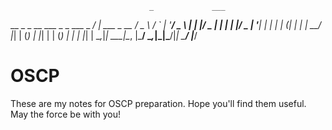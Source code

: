 
                                   _             ___  
   __ _ _ __ ___ _   _  ___  _   _/ | ___  _ __ / _ \ 
  / _` | '__/ _ \ | | |/ _ \| | | | |/ _ \| '__| | | |
 | (_| | | |  __/ |_| | (_) | |_| | | (_) | |  | |_| |
  \__,_|_|  \___|\__, |\___/ \__,_|_|\___/|_|   \___/ 
                 |___/                                

# OSCP
These are my notes for OSCP preparation. Hope you'll find them useful.
May the force be with you!
